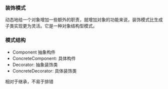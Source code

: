 ### 装饰模式
动态地给一个对象增加一些额外的职责，就增加对象的功能来说，装饰模式比生成子类实现更为灵活。它是一种对象结构型模式。


### 模式结构
* Component 抽象构件
* ConcreteComponent: 具体构件
* Decorator: 抽象装饰类
* ConcreteDecorator: 具体装饰类

相对于继承，不易于排错